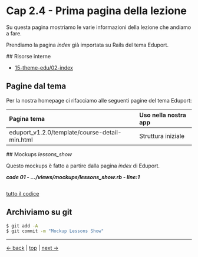 # <a name="top"></a> Cap 2.4 - Prima pagina della lezione

Su questa pagina mostriamo le varie informazioni della lezione che andiamo a fare.

Prendiamo la pagina *index* già importata su Rails del tema Eduport.



## Risorse interne

- [15-theme-edu/02-index]()



## Pagine dal tema

Per la nostra homepage ci rifacciamo alle seguenti pagine del tema Eduport:

Pagina tema                         | Uso nella nostra app
| :--                               | :--
eduport_v1.2.0/template/course-detail-min.html 	| Struttura iniziale 



## Mockups *lessons_show*

Questo mockups è fatto a partire dalla pagina *index* di Eduport.

***code 01 - .../views/mockups/lessons_show.rb - line:1***

```html+erb

```

[tutto il codice](https://github.com/flaviobordonidev/leanpubabrandnewcms/blob/master/56-ubuntudream/02-mokups/04_00-lessons_show-it.rb)



## Archiviamo su git

```bash
$ git add -A
$ git commit -m "Mockup Lessons Show"
```



---

[<- back](https://github.com/flaviobordonidev/leanpubabrandnewcms/blob/master/ubuntudream/03-mockups/03_00-homepage-it)
 | [top](#top) |
[next ->](https://github.com/flaviobordonidev/leanpubabrandnewcms/blob/master/ubuntudream/03-mockups/05_00-lessons_show_steps_show-it.md)
